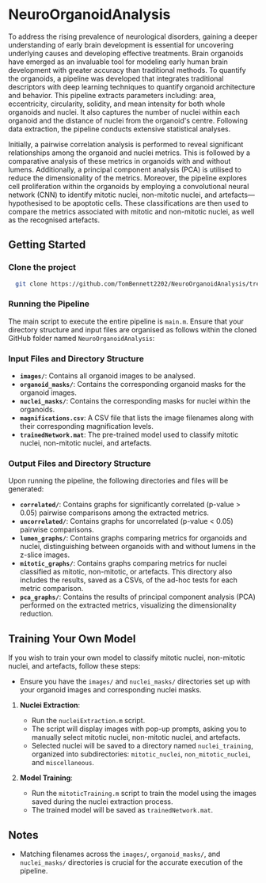 # NeuroOrganoidAnalysis

To address the rising prevalence of neurological disorders, gaining a deeper understanding of early brain development is essential for uncovering underlying causes and developing effective treatments. Brain organoids have emerged as an invaluable tool for modeling early human brain development with greater accuracy than traditional methods. To quantify the organoids, a pipeline was developed that integrates traditional descriptors with deep learning techniques to quantify organoid architecture and behavior. This pipeline extracts parameters including: area, eccentricity, circularity, solidity, and mean intensity for both whole organoids and nuclei. It also captures the number of nuclei within each organoid and the distance of nuclei from the organoid's centre. Following data extraction, the pipeline conducts extensive statistical analyses.

Initially, a pairwise correlation analysis is performed to reveal significant relationships among the organoid and nuclei metrics. This is followed by a comparative analysis of these metrics in organoids with and without lumens. Additionally, a principal component analysis (PCA) is utilised to reduce the dimensionality of the metrics. Moreover, the pipeline explores cell proliferation within the organoids by employing a convolutional neural network (CNN) to identify mitotic nuclei, non-mitotic nuclei, and artefacts—hypothesised to be apoptotic cells. These classifications are then used to compare the metrics associated with mitotic and non-mitotic nuclei, as well as the recognised artefacts.

## Getting Started

### Clone the project

```bash
  git clone https://github.com/TomBennett2202/NeuroOrganoidAnalysis/tree/main
```

### Running the Pipeline

The main script to execute the entire pipeline is `main.m`. Ensure that your directory structure and input files are organised as follows within the cloned GitHub folder named `NeuroOrganoidAnalysis`:

### Input Files and Directory Structure

- **`images/`**: Contains all organoid images to be analysed.
- **`organoid_masks/`**: Contains the corresponding organoid masks for the organoid images.
- **`nuclei_masks/`**: Contains the corresponding masks for nuclei within the organoids.
- **`magnifications.csv`**: A CSV file that lists the image filenames along with their corresponding magnification levels.
- **`trainedNetwork.mat`**: The pre-trained model used to classify mitotic nuclei, non-mitotic nuclei, and artefacts.

### Output Files and Directory Structure

Upon running the pipeline, the following directories and files will be generated:

- **`correlated/`**: Contains graphs for significantly correlated (p-value > 0.05) pairwise comparisons among the extracted metrics.
- **`uncorrelated/`**: Contains graphs for uncorrelated (p-value < 0.05) pairwise comparisons.
- **`lumen_graphs/`**: Contains graphs comparing metrics for organoids and nuclei, distinguishing between organoids with and without lumens in the z-slice images.
- **`mitotic_graphs/`**: Contains graphs comparing metrics for nuclei classified as mitotic, non-mitotic, or artefacts. This directory also includes the results, saved as a CSVs, of the ad-hoc tests for each metric comparison.
- **`pca_graphs/`**: Contains the results of principal component analysis (PCA) performed on the extracted metrics, visualizing the dimensionality reduction.

## Training Your Own Model

If you wish to train your own model to classify mitotic nuclei, non-mitotic nuclei, and artefacts, follow these steps:

- Ensure you have the `images/` and `nuclei_masks/` directories set up with your organoid images and corresponding nuclei masks. 

1. **Nuclei Extraction**: 
   - Run the `nucleiExtraction.m` script.
   - The script will display images with pop-up prompts, asking you to manually select mitotic nuclei, non-mitotic nuclei, and artefacts.
   - Selected nuclei will be saved to a directory named `nuclei_training`, organized into subdirectories: `mitotic_nuclei`, `non_mitotic_nuclei`, and `miscellaneous`.

2. **Model Training**:
   - Run the `mitoticTraining.m` script to train the model using the images saved during the nuclei extraction process.
   - The trained model will be saved as `trainedNetwork.mat`.

## Notes

- Matching filenames across the `images/`, `organoid_masks/`, and `nuclei_masks/` directories is crucial for the accurate execution of the pipeline.
